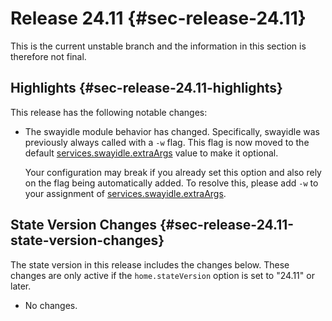 # Release 24.11 {#sec-release-24.11}

This is the current unstable branch and the information in this section
is therefore not final.

## Highlights {#sec-release-24.11-highlights}

This release has the following notable changes:

- The swayidle module behavior has changed. Specifically, swayidle was
  previously always called with a `-w` flag. This flag is now moved to
  the default
  [services.swayidle.extraArgs](#opt-services.swayidle.extraArgs)
  value to make it optional.

  Your configuration may break if you already set this option and also
  rely on the flag being automatically added. To resolve this, please
  add `-w` to your assignment of
  [services.swayidle.extraArgs](#opt-services.swayidle.extraArgs).

## State Version Changes {#sec-release-24.11-state-version-changes}

The state version in this release includes the changes below. These
changes are only active if the `home.stateVersion` option is set to
\"24.11\" or later.

- No changes.
